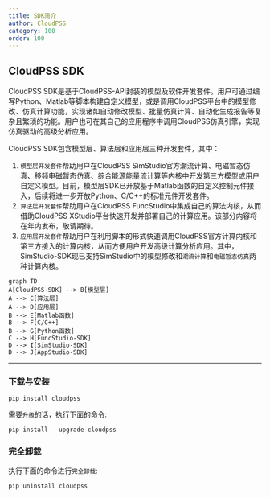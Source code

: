 ```yaml
---
title: SDK简介
author: CloudPSS
category: 100
order: 100
---
```

CloudPSS SDK
----------------------------------------------------------------
CloudPSS SDK是基于CloudPSS-API封装的模型及软件开发套件。用户可通过编写Python、Matlab等脚本构建自定义模型，或是调用CloudPSS平台中的模型修改、仿真计算功能，实现诸如自动修改模型、批量仿真计算、自动化生成报告等复杂且繁琐的功能。用户也可在其自己的应用程序中调用CloudPSS仿真引擎，实现仿真驱动的高级分析应用。

CloudPSS SDK包含模型层、算法层和应用层三种开发套件，其中：

1. `模型层开发套件`帮助用户在CloudPSS SimStudio官方潮流计算、电磁暂态仿真、移频电磁暂态仿真、综合能源能量流计算等内核中开发第三方模型或用户自定义模型。目前，模型层SDK已开放基于Matlab函数的自定义控制元件接入，后续将进一步开放Python、C/C++的标准元件开发套件。
2. `算法层开发套件`帮助用户在CloudPSS FuncStudio中集成自己的算法内核，从而借助CloudPSS XStudio平台快速开发并部署自己的计算应用。该部分内容将在年内发布，敬请期待。
3. `应用层开发套件`帮助用户在利用脚本的形式快速调用CloudPSS官方计算内核和第三方接入的计算内核，从而方便用户开发高级计算分析应用。其中，SimStudio-SDK现已支持SimStudio中的模型修改和`潮流计算`和`电磁暂态仿真`两种计算内核。

```mermaid
graph TD
A[CloudPSS-SDK] --> B[模型层]
A --> C[算法层]
A --> D[应用层]
B --> E[Matlab函数]
B --> F[C/C++]
B --> G[Python函数]
C --> H[FuncStudio-SDK]
D --> I[SimStudio-SDK]
D --> J[AppStudio-SDK]
```

---
### 下载与安装

```[pyhton]
pip install cloudpss
```
需要`升级`的话，执行下面的命令:
```[pyhton]
pip install --upgrade cloudpss
```
### 完全卸载

执行下面的命令进行`完全卸载`:
```[pyhton]
pip uninstall cloudpss
```

          

